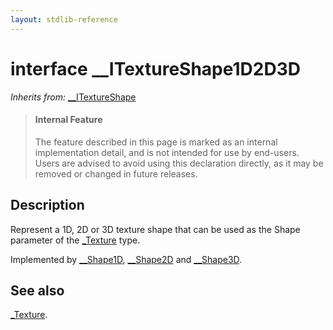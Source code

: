 ```yaml
---
layout: stdlib-reference
---
```


# interface \_\_ITextureShape1D2D3D

*Inherits from:* [\_\_ITextureShape](../interfaces/0_itextureshape-023a/index.html)

> #### Internal Feature
> The feature described in this page is marked as an internal implementation detail, and is not intended for use by end-users.
> Users are advised to avoid using this declaration directly, as it may be removed or changed in future releases.

## Description

Represent a 1D, 2D or 3D texture shape that can be used as the <span class='code'>Shape</span> parameter of the <span class='code'><a href="../types/0texture-01/index.html" class="code_type">_Texture</a></span> type.

Implemented by <span class='code'><a href="../types/0_shape1d-028/index.html" class="code_type">__Shape1D</a></span>, <span class='code'><a href="../types/0_shape2d-028/index.html" class="code_type">__Shape2D</a></span> and <span class='code'><a href="../types/0_shape3d-028/index.html" class="code_type">__Shape3D</a></span>.


## See also

<span class='code'><a href="../types/0texture-01/index.html" class="code_type">_Texture</a></span>.

